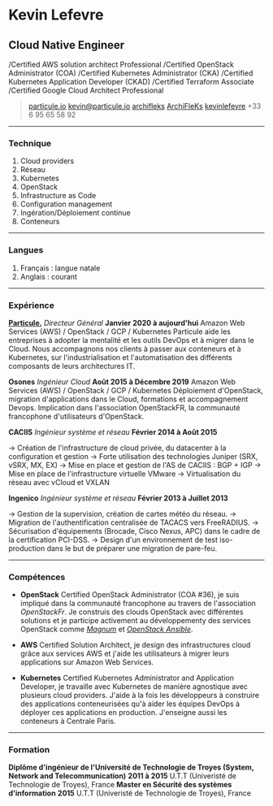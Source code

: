 # Kevin Lefevre
## Cloud Native Engineer

/Certified AWS solution architect Professional
/Certified OpenStack Administrator (COA)
/Certified Kubernetes Administrator (CKA)
/Certified Kubernetes Application Developer (CKAD)
/Certified Terraform Associate
/Certified Google Cloud Architect Professional

> <i class="fa fa-globe" aria-hidden="true"></i> [particule.io](https://particule.io)
> <i class="fa fa-envelope" aria-hidden="true"></i> [kevin@particule.io](mailto:kevin@particule.io)
> <i class="fa fa-github" aria-hidden="true"></i> [archifleks](https://github.com/ArchiFleKs)
> <i class="fa fa-twitter-square" aria-hidden="true"></i> [ArchiFleKs](https://twitter.com/ArchiFleKs)
> <i class="fa fa-linkedin-square" aria-hidden="true"></i> [kevinlefevre](https://fr.linkedin.com/in/kevinlefevre/en)
> <i class="fa fa-phone-square" aria-hidden="true"></i> +33 6 95 65 58 92

------

### Technique

1. Cloud providers
1. Réseau
1. Kubernetes
1. OpenStack
1. Infrastructure as Code
1. Configuration management
1. Ingération/Déploiement continue
1. Conteneurs

------

### Langues

1. Français : langue natale
1. Anglais : courant

------

### Expérience

**[Particule.](https://particule.io)** *Directeur Général* __Janvier 2020 à aujourd'hui__
  Amazon Web Services (AWS) / OpenStack / GCP / Kubernetes
  Particule aide les entreprises à adopter la mentalité et les outils DevOps et
  à migrer dans le Cloud. Nous accompagnons nos clients à passer aux conteneurs
  et à Kubernetes, sur l'industrialisation et l'automatisation des différents
  composants de leurs architectures IT.

**Osones** *Ingénieur Cloud* __Août 2015 à Décembre 2019__
  Amazon Web Services (AWS) / OpenStack / GCP / Kubernetes
  Déploiement d'OpenStack, migration d'applications dans le Cloud, formations et
  accompagnement Devops. Implication dans l'association OpenStackFR, la
  communauté francophone d'utilisateurs d'OpenStack.

**CACIIS** *Ingénieur système et réseau* __Février 2014 à Août 2015__

  -> Création de l'infrastructure de cloud privée, du datacenter à la configuration et gestion
  -> Forte utilisation des technologies Juniper (SRX, vSRX, MX, EX)
  -> Mise en place et gestion de l'AS de CACIIS : BGP + IGP
  -> Mise en place de l'infrastructure virtuelle VMware
  -> Virtualisation du réseau avec vCloud et VXLAN

**Ingenico** *Ingénieur système et réseau* __Février 2013 à Juillet 2013__

  -> Gestion de la supervision, création de cartes météo du réseau.
  -> Migration de l'authentification centralisée de TACACS vers FreeRADIUS.
  -> Sécurisation d'équipements (Brocade, Cisco Nexus, APC) dans le cadre de la certification PCI-DSS.
  -> Design d'un environnement de test iso-production dans le but de préparer une migration de pare-feu.

------

### Compétences

* **OpenStack**
  Certified OpenStack Administrator (COA #36), je suis impliqué dans la
  communauté francophone au travers de l'association *OpenStackFr*. Je construis
  des clouds OpenStack avec différentes solutions et je participe activement au
  développementy des services OpenStack comme
  [*Magnum*](http://docs.openstack.org/developer/magnum/) et [*OpenStack
  Ansible*](http://docs.openstack.org/developer/openstack-ansible/).

* **AWS**
  Certified Solution Architect, je design des infrastructures cloud grâce aux
  services AWS et j'aide les utilisateurs à migrer leurs applications sur Amazon
  Web Services.

* **Kubernetes**
  Certified Kubernetes Administrator and Application Developer, je travaille
  avec Kubernetes de manière agnostique avec plusieurs cloud providers. J'aide à
  la fois les développeurs à construire des applications conteneurisées qu'à
  aider les équipes DevOps à déployer ces applications en production. J'enseigne
  aussi les conteneurs à Centrale Paris.

------

### Formation

**Diplôme d'ingénieur de l'Université de Technologie de Troyes (System, Network and Telecommunication)** __2011 à 2015__
  U.T.T (Univeristé de Technologie de Troyes), France
**Master en Sécurité des systèmes d'information** __2015__
  U.T.T (Univeristé de Technologie de Troyes), France
